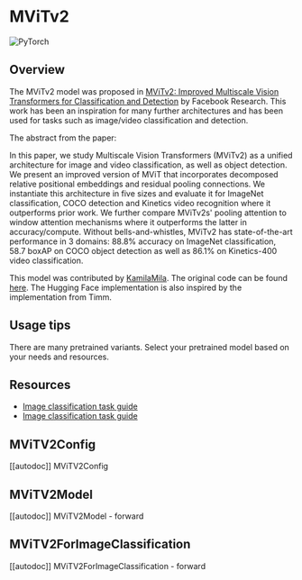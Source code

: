 <!--Copyright 2025 The HuggingFace Team. All rights reserved.

Licensed under the Apache License, Version 2.0 (the "License"); you may not use this file except in compliance with
the License. You may obtain a copy of the License at

http://www.apache.org/licenses/LICENSE-2.0

Unless required by applicable law or agreed to in writing, software distributed under the License is distributed on
an "AS IS" BASIS, WITHOUT WARRANTIES OR CONDITIONS OF ANY KIND, either express or implied. See the License for the
specific language governing permissions and limitations under the License.

⚠️ Note that this file is in Markdown but contain specific syntax for our doc-builder (similar to MDX) that may not be
rendered properly in your Markdown viewer.

-->

# MViTv2

<div class="flex flex-wrap space-x-1">
<img alt="PyTorch" src="https://img.shields.io/badge/PyTorch-DE3412?style=flat&logo=pytorch&logoColor=white">
</div>

## Overview

The MViTv2 model was proposed in [MViTv2: Improved Multiscale Vision Transformers for Classification and Detection](https://arxiv.org/abs/2112.01526) by Facebook Research. This work has been an inspiration for many further architectures and has been used for tasks such as image/video classification and detection.

The abstract from the paper:

In this paper, we study Multiscale Vision Transformers (MViTv2) as a unified architecture for image and video classification, as well as object detection. We present an improved version of MViT that incorporates decomposed relative positional embeddings and residual pooling connections. We instantiate this architecture in five sizes and evaluate it for ImageNet classification, COCO detection and Kinetics video recognition where it outperforms prior work. We further compare MViTv2s' pooling attention to window attention mechanisms where it outperforms the latter in accuracy/compute. Without bells-and-whistles, MViTv2 has state-of-the-art performance in 3 domains: 88.8% accuracy on ImageNet classification, 58.7 boxAP on COCO object detection as well as 86.1% on Kinetics-400 video classification.

This model was contributed by [KamilaMila](https://huggingface.co/KamilaMila).
The original code can be found [here](https://github.com/facebookresearch/mvit). The Hugging Face implementation is also inspired by the implementation from Timm.

## Usage tips

There are many pretrained variants. Select your pretrained model based on your needs and resources.

## Resources

- [Image classification task guide](../tasks/image_classification)
- [Image classification task guide](../tasks/image_feature_extraction)

## MViTV2Config

[[autodoc]] MViTV2Config

## MViTV2Model

[[autodoc]] MViTV2Model
    - forward

## MViTV2ForImageClassification

[[autodoc]] MViTV2ForImageClassification
    - forward
